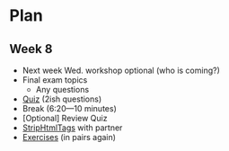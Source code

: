 # Plan
## Week 8

* Next week Wed. workshop optional (who is coming?)
* Final exam topics
	* Any questions
* [Quiz](quiz.md) (2ish questions)
* Break (6:20—10 minutes)
* [Optional] Review Quiz
* [StripHtmlTags](http://practiceit.cs.washington.edu/problem/view/bjp4/chapter6/e12-stripHtmlTags) with partner
* [Exercises](exercises.md) (in pairs again)
